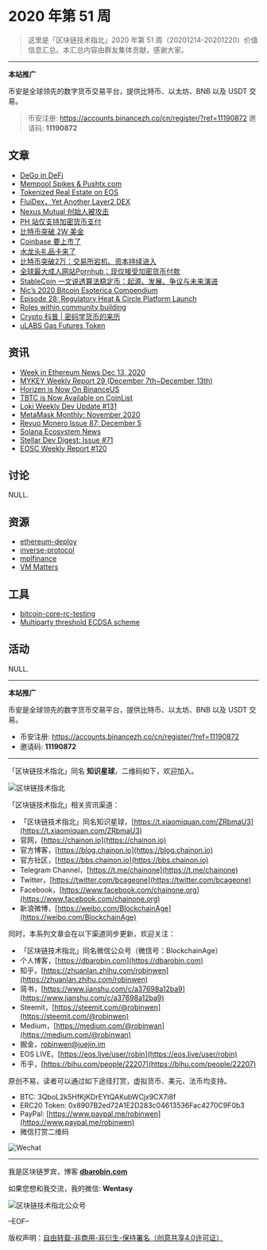 # 2020 年第 51 周

> 这里是「区块链技术指北」2020 年第 51 周（20201214-20201220）价值信息汇总。本汇总内容由群友集体贡献，感谢大家。

***

**本站推广**

币安是全球领先的数字货币交易平台，提供比特币、以太坊、BNB 以及 USDT 交易。

> 币安注册: https://accounts.binancezh.co/cn/register/?ref=11190872
> 邀请码: **11190872**

## 文章

* [DeGo in DeFi](https://bbs.chainon.io/d/6989)
* [Mempool Spikes & Pushtx.com](https://bbs.chainon.io/d/6990)
* [Tokenized Real Estate on EOS](https://bbs.chainon.io/d/6994)
* [FluiDex，Yet Another Layer2 DEX](https://bbs.chainon.io/d/6996)
* [Nexus Mutual 创始人被攻击](https://bbs.chainon.io/d/6997)
* [PH 站仅支持加密货币支付](https://bbs.chainon.io/d/6998)
* [比特币突破 2W 美金](https://bbs.chainon.io/d/6999)
* [Coinbase 要上市了](https://bbs.chainon.io/d/7000)
* [水龙头礼品卡来了](https://bbs.chainon.io/d/7001)
* [比特币突破2万：交易所宕机、资本持续进入](https://bbs.chainon.io/d/7002)
* [全球最大成人网站Pornhub：现仅接受加密货币付款](https://bbs.chainon.io/d/7003)
* [StableCoin 一文说透算法稳定币：起源、发展、争议与未来演进](https://bbs.chainon.io/d/7010)
* [Nic’s 2020 Bitcoin Esoterica Compendium](https://bbs.chainon.io/d/7011)
* [Episode 28: Regulatory Heat & Circle Platform Launch](https://bbs.chainon.io/d/7012)
* [Roles within community building](https://bbs.chainon.io/d/7013)
* [Crypto 科普 | 密码学货币的来历](https://bbs.chainon.io/d/7014)
* [uLABS Gas Futures Token](https://bbs.chainon.io/d/7015)

## 资讯

* [Week in Ethereum News Dec 13, 2020](https://bbs.chainon.io/d/6958)
* [MYKEY Weekly Report 29 (December 7th~December 13th)](https://bbs.chainon.io/d/6949)
* [Horizen is Now On BinanceUS](https://bbs.chainon.io/d/6985)
* [TBTC is Now Available on CoinList](https://bbs.chainon.io/d/6986)
* [Loki Weekly Dev Update #131](https://bbs.chainon.io/d/6987)
* [MetaMask Monthly: November 2020](https://bbs.chainon.io/d/6988)
* [Revuo Monero Issue 87: December 5](https://bbs.chainon.io/d/6991)
* [Solana Ecosystem News](https://bbs.chainon.io/d/6992)
* [Stellar Dev Digest: Issue #71](https://bbs.chainon.io/d/6993)
* [EOSC Weekly Report #120](https://bbs.chainon.io/d/6995)

## 讨论

NULL.

## 资源

* [ethereum-deploy](https://bbs.chainon.io/d/7006)
* [inverse-protocol](https://bbs.chainon.io/d/7007)
* [mplfinance](https://bbs.chainon.io/d/7008)
* [VM Matters](https://bbs.chainon.io/d/7009)

## 工具

* [bitcoin-core-rc-testing](https://bbs.chainon.io/d/7004)
* [Multiparty threshold ECDSA scheme](https://bbs.chainon.io/d/7005)

## 活动

NULL.

***

**本站推广**

币安是全球领先的数字货币交易平台，提供比特币、以太坊、BNB 以及 USDT 交易。

* 币安注册: https://accounts.binancezh.co/cn/register/?ref=11190872
* 邀请码: **11190872**

***

「区块链技术指北」同名 **知识星球**，二维码如下，欢迎加入。

![区块链技术指北](https://cdn.dbarobin.com/3YzonTR.png)

「区块链技术指北」相关资讯渠道：

* 「区块链技术指北」同名知识星球，[https://t.xiaomiquan.com/ZRbmaU3](https://t.xiaomiquan.com/ZRbmaU3)
* 官网，[https://chainon.io](https://chainon.io)
* 官方博客，[https://blog.chainon.io](https://blog.chainon.io)
* 官方社区，[https://bbs.chainon.io](https://bbs.chainon.io)
* Telegram Channel，[https://t.me/chainone](https://t.me/chainone)
* Twitter，[https://twitter.com/bcageone](https://twitter.com/bcageone)
* Facebook，[https://www.facebook.com/chainone.org](https://www.facebook.com/chainone.org)
* 新浪微博，[https://weibo.com/BlockchainAge](https://weibo.com/BlockchainAge)

同时，本系列文章会在以下渠道同步更新，欢迎关注：

* 「区块链技术指北」同名微信公众号（微信号：BlockchainAge）
* 个人博客，[https://dbarobin.com](https://dbarobin.com)
* 知乎，[https://zhuanlan.zhihu.com/robinwen](https://zhuanlan.zhihu.com/robinwen)
* 简书，[https://www.jianshu.com/c/a37698a12ba9](https://www.jianshu.com/c/a37698a12ba9)
* Steemit，[https://steemit.com/@robinwen](https://steemit.com/@robinwen)
* Medium，[https://medium.com/@robinwan](https://medium.com/@robinwan)
* 掘金，[robinwen@juejin.im](https://juejin.im/user/5673ccae60b2260ee435f89a/posts)
* EOS LIVE，[https://eos.live/user/robin](https://eos.live/user/robin)
* 币乎，[https://bihu.com/people/22207](https://bihu.com/people/22207)

原创不易，读者可以通过如下途径打赏，虚拟货币、美元、法币均支持。

* BTC: 3QboL2k5HfKjKDrEYtQAKubWCjx9CX7i8f
* ERC20 Token: 0x8907B2ed72A1E2D283c04613536Fac4270C9F0b3
* PayPal: [https://www.paypal.me/robinwen](https://www.paypal.me/robinwen)
* 微信打赏二维码

![Wechat](https://cdn.dbarobin.com/SzoNl5b.jpg)

***

我是区块链罗宾，博客 **[dbarobin.com](https://dbarobin.com/)**

如果您想和我交流，我的微信: **Wentasy**

![区块链技术指北公众号](https://cdn.dbarobin.com/w0wignb.png)

–EOF–

版权声明：[自由转载-非商用-非衍生-保持署名（创意共享4.0许可证）](http://creativecommons.org/licenses/by-nc-nd/4.0/deed.zh)